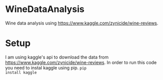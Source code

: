 # WineDataAnalysis

Wine data analysis using https://www.kaggle.com/zynicide/wine-reviews.

# Setup
I am using kaggle's api to download the data from https://www.kaggle.com/zynicide/wine-reviews. In order to run this code you need to instal kaggle using pip.
<code>pip install kaggle</code>


